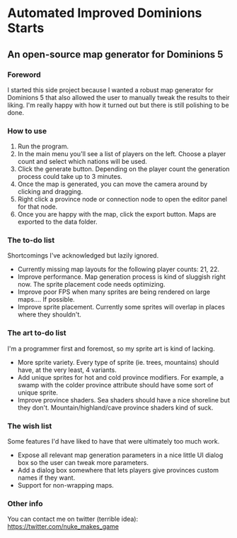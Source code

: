 # Automated Improved Dominions Starts
## An open-source map generator for Dominions 5

### Foreword

I started this side project because I wanted a robust map generator for Dominions 5 that also allowed the user to manually tweak the results to their liking. I'm really happy with how it turned out but there is still polishing to be done.

### How to use

1. Run the program.
2. In the main menu you'll see a list of players on the left. Choose a player count and select which nations will be used.
3. Click the generate button. Depending on the player count the generation process could take up to 3 minutes.
4. Once the map is generated, you can move the camera around by clicking and dragging.
5. Right click a province node or connection node to open the editor panel for that node.
6. Once you are happy with the map, click the export button. Maps are exported to the data folder.

### The to-do list

Shortcomings I've acknowledged but lazily ignored.

- Currently missing map layouts for the following player counts: 21, 22.
- Improve performance. Map generation process is kind of sluggish right now. The sprite placement code needs optimizing.
- Improve poor FPS when many sprites are being rendered on large maps.... If possible.
- Improve sprite placement. Currently some sprites will overlap in places where they shouldn't. 

### The art to-do list

I'm a programmer first and foremost, so my sprite art is kind of lacking.

- More sprite variety. Every type of sprite (ie. trees, mountains) should have, at the very least, 4 variants.
- Add unique sprites for hot and cold province modifiers. For example, a swamp with the colder province attribute should have some sort of unique sprite.
- Improve province shaders. Sea shaders should have a nice shoreline but they don't. Mountain/highland/cave province shaders kind of suck.

### The wish list

Some features I'd have liked to have that were ultimately too much work.

- Expose all relevant map generation parameters in a nice little UI dialog box so the user can tweak more parameters.
- Add a dialog box somewhere that lets players give provinces custom names if they want.
- Support for non-wrapping maps.

### Other info

You can contact me on twitter (terrible idea): https://twitter.com/nuke_makes_game
